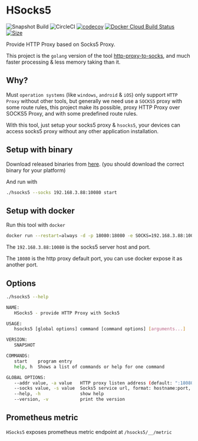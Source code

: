 # HSocks5

![Snapshot Build](https://github.com/Soontao/hsocks5/workflows/Snapshot%20Build/badge.svg)
![CircleCI](https://img.shields.io/circleci/build/github/Soontao/hsocks5)
[![codecov](https://codecov.io/gh/Soontao/hsocks5/branch/master/graph/badge.svg)](https://codecov.io/gh/Soontao/hsocks5)
[![Docker Cloud Build Status](https://img.shields.io/docker/cloud/build/thedockerimages/hsocks5)](https://hub.docker.com/repository/docker/thedockerimages/hsocks5)
[![Size](https://shields.beevelop.com/docker/image/image-size/thedockerimages/hsocks5/latest.svg?style=flat-square)](https://hub.docker.com/repository/docker/thedockerimages/hsocks5)

Provide HTTP Proxy based on Socks5 Proxy. 

This project is the `golang` version of the tool [http-proxy-to-socks](https://github.com/Soontao/http-proxy-to-socks), and much faster processing & less memory taking than it.


## Why? 

Must `operation systems` (like `windows`, `android` & `iOS`) only support `HTTP Proxy` without other tools, but generally we need use a `SOCKS5` proxy with some route rules, this project make its possible, proxy HTTP Proxy over SOCKS5 Proxy, and with some predefined route rules.

With this tool, just setup your socks5 proxy & `hsocks5`, your devices can access socks5 proxy without any other application installation.

## Setup with binary

Download released binaries from [here](https://github.com/Soontao/hsocks5/releases). (you should download the correct binary for your platform)

And run with 

```bash
./hsocks5 --socks 192.168.3.88:10080 start
```

## Setup with docker

Run this tool with `docker`

```bash
docker run --restart=always -d -p 18080:18080 -e SOCKS=192.168.3.88:10080 --name hsocks5 thedockerimages/hsocks5:latest
```

The `192.168.3.88:10080` is the socks5 server host and port.

The `18080` is the http proxy default port, you can use docker expose it as another port.

## Options

```bash
./hsocks5 --help

NAME:
   HSocks5 - provide HTTP Proxy with Socks5

USAGE:
   hsocks5 [global options] command [command options] [arguments...]

VERSION:
   SNAPSHOT

COMMANDS:
   start    program entry
   help, h  Shows a list of commands or help for one command

GLOBAL OPTIONS:
   --addr value, -a value   HTTP proxy listen address (default: ":18080") [%ADDR%]
   --socks value, -s value  Socks5 service url, format: hostname:port, 192.168.1.1:18080 [%SOCKS%]
   --help, -h               show help
   --version, -v            print the version
```

## Prometheus metric 

`HSocks5` exposes prometheus metric endpoint at `/hsocks5/__/metric`
